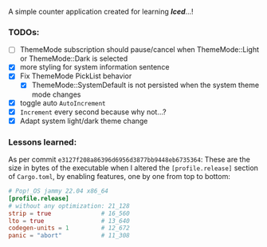 A simple counter application created for learning ***Iced***...!

### TODOs:
- [ ] ThemeMode subscription should pause/cancel when ThemeMode::Light or ThemeMode::Dark is selected
- [x] more styling for system information sentence
- [x] Fix ThemeMode PickList behavior
  - [x] ThemeMode::SystemDefault is not persisted when the system theme mode changes
- [x] toggle auto `AutoIncrement`
- [x] `Increment` every second because why not...?
- [x] Adapt system light/dark theme change

### Lessons learned:

As per commit `e3127f208a86396d6956d3877bb9448eb6735364`:
These are the size in bytes of the executable when I altered the `[profile.release]` section of `Cargo.toml`,
by enabling features, one by one from top to bottom:

```toml
# Pop!_OS jammy 22.04 x86_64
[profile.release]
# without any optimization: 21_128
strip = true              # 16_560
lto = true                # 13_640
codegen-units = 1         # 12_672
panic = "abort"           # 11_308
```
